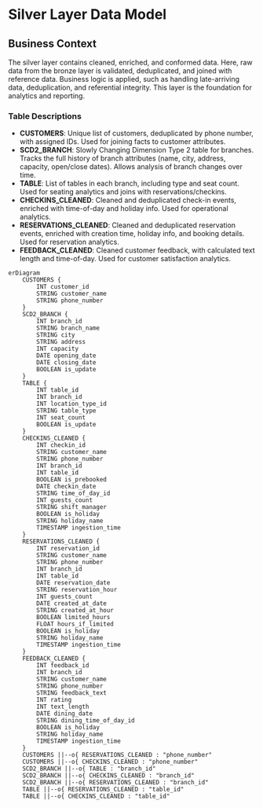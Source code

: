 # Silver Layer Data Model

## Business Context
The silver layer contains cleaned, enriched, and conformed data. Here, raw data from the bronze layer is validated, deduplicated, and joined with reference data. Business logic is applied, such as handling late-arriving data, deduplication, and referential integrity. This layer is the foundation for analytics and reporting.

### Table Descriptions
- **CUSTOMERS**: Unique list of customers, deduplicated by phone number, with assigned IDs. Used for joining facts to customer attributes.
- **SCD2_BRANCH**: Slowly Changing Dimension Type 2 table for branches. Tracks the full history of branch attributes (name, city, address, capacity, open/close dates). Allows analysis of branch changes over time.
- **TABLE**: List of tables in each branch, including type and seat count. Used for seating analytics and joins with reservations/checkins.
- **CHECKINS_CLEANED**: Cleaned and deduplicated check-in events, enriched with time-of-day and holiday info. Used for operational analytics.
- **RESERVATIONS_CLEANED**: Cleaned and deduplicated reservation events, enriched with creation time, holiday info, and booking details. Used for reservation analytics.
- **FEEDBACK_CLEANED**: Cleaned customer feedback, with calculated text length and time-of-day. Used for customer satisfaction analytics.

```mermaid
erDiagram
    CUSTOMERS {
        INT customer_id
        STRING customer_name
        STRING phone_number
    }
    SCD2_BRANCH {
        INT branch_id
        STRING branch_name
        STRING city
        STRING address
        INT capacity
        DATE opening_date
        DATE closing_date
        BOOLEAN is_update
    }
    TABLE {
        INT table_id
        INT branch_id
        INT location_type_id
        STRING table_type
        INT seat_count
        BOOLEAN is_update
    }
    CHECKINS_CLEANED {
        INT checkin_id
        STRING customer_name
        STRING phone_number
        INT branch_id
        INT table_id
        BOOLEAN is_prebooked
        DATE checkin_date
        STRING time_of_day_id
        INT guests_count
        STRING shift_manager
        BOOLEAN is_holiday
        STRING holiday_name
        TIMESTAMP ingestion_time
    }
    RESERVATIONS_CLEANED {
        INT reservation_id
        STRING customer_name
        STRING phone_number
        INT branch_id
        INT table_id
        DATE reservation_date
        STRING reservation_hour
        INT guests_count
        DATE created_at_date
        STRING created_at_hour
        BOOLEAN limited_hours
        FLOAT hours_if_limited
        BOOLEAN is_holiday
        STRING holiday_name
        TIMESTAMP ingestion_time
    }
    FEEDBACK_CLEANED {
        INT feedback_id
        INT branch_id
        STRING customer_name
        STRING phone_number
        STRING feedback_text
        INT rating
        INT text_length
        DATE dining_date
        STRING dining_time_of_day_id
        BOOLEAN is_holiday
        STRING holiday_name
        TIMESTAMP ingestion_time
    }
    CUSTOMERS ||--o{ RESERVATIONS_CLEANED : "phone_number"
    CUSTOMERS ||--o{ CHECKINS_CLEANED : "phone_number"
    SCD2_BRANCH ||--o{ TABLE : "branch_id"
    SCD2_BRANCH ||--o{ CHECKINS_CLEANED : "branch_id"
    SCD2_BRANCH ||--o{ RESERVATIONS_CLEANED : "branch_id"
    TABLE ||--o{ RESERVATIONS_CLEANED : "table_id"
    TABLE ||--o{ CHECKINS_CLEANED : "table_id"
``` 